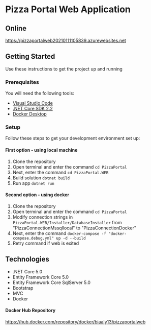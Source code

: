 # Pizza Portal Web Application

## Online
https://pizzaportalweb20210111105839.azurewebsites.net

## Getting Started

Use these instructions to get the project up and running

### Prerequisites
You will need the following tools:

* [Visual Studio Code](https://code.visualstudio.com/)
* [.NET Core SDK 2.2](https://www.microsoft.com/net/download/dotnet-core/2.2)
* [Docker Desktop](https://www.docker.com/products/docker-desktop)

### Setup

Follow these steps to get your development environment set up:

#### First option - using local machine

 1. Clone the repository
 1. Open terminal and enter the command `cd PizzaPortal`
 1. Next, enter the command `cd PizzaPortal.WEB` 
 1. Build solution `dotnet build`
 1. Run app `dotnet run` 
 
 #### Second option - using docker

 1. Clone the repository
 1. Open terminal and enter the command `cd PizzaPortal`
 1. Modify connection strings in `PizzaPortal.WEB/Installer/DatabaseInstaller` from "PizzaConnectionMssqllocal" to "PizzaConnectionDocker" 
 1. Next, enter the command `docker-compose -f "docker-compose.debug.yml" up -d --build` 
 1. Retry command if web is exited

## Technologies

* .NET Core 5.0
* Entity Framework Core 5.0
* Entity Framework Core SqlServer 5.0
* Bootstrap
* MVC
* Docker

#### Docker Hub Repository

https://hub.docker.com/repository/docker/biaaly13/pizzaportalweb
